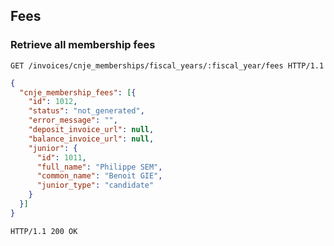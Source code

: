 ## Fees
### Retrieve all membership fees

```http
GET /invoices/cnje_memberships/fiscal_years/:fiscal_year/fees HTTP/1.1
```

```json
{
  "cnje_membership_fees": [{
    "id": 1012,
    "status": "not_generated",
    "error_message": "",
    "deposit_invoice_url": null,
    "balance_invoice_url": null,
    "junior": {
      "id": 1011,
      "full_name": "Philippe SEM",
      "common_name": "Benoit GIE",
      "junior_type": "candidate"
    }
  }]
}
```

```http
HTTP/1.1 200 OK
```
